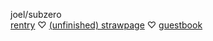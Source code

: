 
 joel/subzero  
 [rentry](https://rentry.co/BILLYLOOMlS) ♡ [(unfinished) strawpage](https://joel.straw.page/) ♡ [guestbook](https://joel.123guestbook.com/)
  
